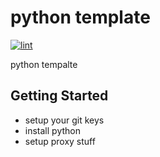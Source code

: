 # python template

[![lint][lint_badge]](https://atpolonsky.github.io/python_template/logs/lint.log)

python tempalte


[lint_badge]: https://atpolonsky.github.io/python_template/badges/lint.svg


## Getting Started

- setup your git keys
- install python
- setup proxy stuff
